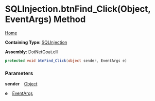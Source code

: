 # SQLInjection\.btnFind\_Click\(Object, EventArgs\) Method

[Home](../../../../../README.md)

**Containing Type**: [SQLInjection](../README.md)

**Assembly**: DotNetGoat\.dll

```csharp
protected void btnFind_Click(object sender, EventArgs e)
```

### Parameters

**sender** &ensp; [Object](https://docs.microsoft.com/en-us/dotnet/api/system.object)

**e** &ensp; [EventArgs](https://docs.microsoft.com/en-us/dotnet/api/system.eventargs)